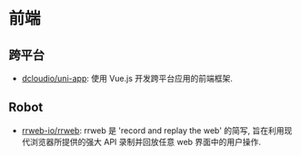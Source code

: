 # 前端

## 跨平台
* [dcloudio/uni-app](https://github.com/dcloudio/uni-app): 使用 Vue.js 开发跨平台应用的前端框架.



## Robot
* [rrweb-io/rrweb](https://github.com/rrweb-io/rrweb): rrweb 是 'record and replay the web' 的简写, 旨在利用现代浏览器所提供的强大 API 录制并回放任意 web 界面中的用户操作.